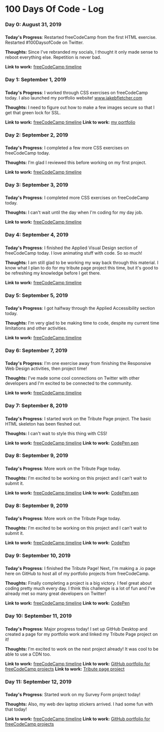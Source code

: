 # 100 Days Of Code - Log

### Day 0: August 31, 2019
#####

**Today's Progress**: Restarted freeCodeCamp from the first HTML exercise. Restarted #100DaysofCode on Twitter.

**Thoughts:** Since I've rebranded my socials, I thought it only made sense to reboot everything else. Repetition is never bad.

**Link to work:** [freeCodeCamp timeline](https://www.freecodecamp.org/hexcodebee)

### Day 1: September 1, 2019
#####

**Today's Progress**: I worked through CSS exercises on freeCodeCamp today. I also launched my portfolio website! www.jakebfletcher.com

**Thoughts:** I need to figure out how to make a few images secure so that I get that green lock for SSL.

**Link to work:** [freeCodeCamp timeline](https://www.freecodecamp.org/hexcodebee)
**Link to work:** [my portfolio](https://www.jakebfletcher.com)

### Day 2: September 2, 2019
#####

**Today's Progress**: I completed a few more CSS exercises on freeCodeCamp today.

**Thoughts:** I'm glad I reviewed this before working on my first project.

**Link to work:** [freeCodeCamp timeline](https://www.freecodecamp.org/hexcodebee)

### Day 3: September 3, 2019
#####

**Today's Progress**: I completed more CSS exercises on freeCodeCamp today.

**Thoughts:** I can't wait until the day when I'm coding for my day job.

**Link to work:** [freeCodeCamp timeline](https://www.freecodecamp.org/hexcodebee)

### Day 4: September 4, 2019
#####

**Today's Progress**: I finished the Applied Visual Design section of freeCodeCamp today. I love animating stuff with code. So so much!

**Thoughts:** I am still glad to be working my way back through this material. I know what I plan to do for my tribute page project this time, but it's good to be refreshing my knowledge before I get there.

**Link to work:** [freeCodeCamp timeline](https://www.freecodecamp.org/hexcodebee)

### Day 5: September 5, 2019
#####

**Today's Progress**: I got halfway through the Applied Accessibility section today.

**Thoughts:** I'm very glad to be making time to code, despite my current time limitations and other activities.

**Link to work:** [freeCodeCamp timeline](https://www.freecodecamp.org/hexcodebee)

### Day 6: September 7, 2019
#####

**Today's Progress**: I'm one exercise away from finishing the Responsive Web Design activities, then project time!

**Thoughts:** I've made some cool connections on Twitter with other developers and I'm excited to be connected to the community.

**Link to work:** [freeCodeCamp timeline](https://www.freecodecamp.org/hexcodebee)

### Day 7: September 8, 2019
#####

**Today's Progress**: I started work on the Tribute Page project. The basic HTML skeleton has been fleshed out.

**Thoughts:** I can't wait to style this thing with CSS!

**Link to work:** [freeCodeCamp timeline](https://www.freecodecamp.org/hexcodebee)
**Link to work:** [CodePen pen](https://codepen.io/hexcodebee/pen/jONZzjp)


### Day 8: September 9, 2019
#####

**Today's Progress**: More work on the Tribute Page today.

**Thoughts:** I'm excited to be working on this project and I can't wait to submit it.

**Link to work:** [freeCodeCamp timeline](https://www.freecodecamp.org/hexcodebee)
**Link to work:** [CodePen pen](https://codepen.io/hexcodebee/pen/jONZzjp)

### Day 8: September 9, 2019
#####

**Today's Progress**: More work on the Tribute Page today.

**Thoughts:** I'm excited to be working on this project and I can't wait to submit it.

**Link to work:** [freeCodeCamp timeline](https://www.freecodecamp.org/hexcodebee)
**Link to work:** [CodePen](https://codepen.io/hexcodebee)

### Day 9: September 10, 2019
#####

**Today's Progress**: I finished the Tribute Page! Next, I'm making a .io page here on GitHub to host all of my portfolio projects from freeCodeCamp.

**Thoughts:** Finally completing a project is a big victory. I feel great about coding pretty much every day. I think this challenge is a lot of fun and I've already met so many great developers on Twitter!

**Link to work:** [freeCodeCamp timeline](https://www.freecodecamp.org/hexcodebee)
**Link to work:** [CodePen](https://codepen.io/hexcodebee)

### Day 10: September 11, 2019
#####

**Today's Progress**: Major progress today! I set up GitHub Desktop and created a page for my portfolio work and linked my Tribute Page project on it!

**Thoughts:** I'm excited to work on the next project already! It was cool to be able to use a CDN too.

**Link to work:** [freeCodeCamp timeline](https://www.freecodecamp.org/hexcodebee)
**Link to work:** [GitHub portfolio for freeCodeCamp projects](https://hexcodebee.github.io)
**Link to work:** [Tribute page project](https://hexcodebee.github.io/tribute/index.html)

### Day 11: September 12, 2019
#####

**Today's Progress**: Started work on my Survey Form project today!

**Thoughts:** Also, my web dev laptop stickers arrived. I had some fun with that today!

**Link to work:** [freeCodeCamp timeline](https://www.freecodecamp.org/hexcodebee)
**Link to work:** [GitHub portfolio for freeCodeCamp projects](https://hexcodebee.github.io)
